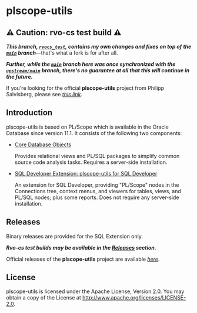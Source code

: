 # plscope-utils

## :warning: **Caution: rvo\-cs test build** :warning:

**_This branch, [`rvocs_test`](https://github.com/rvo-cs/plscope-utils/tree/rvocs_test), contains my own changes and fixes on top of the [`main`](https://github.com/rvo-cs/plscope-utils/tree/main) branch_**—that's what a fork is for after all.

**_Further, while the [`main`](https://github.com/rvo-cs/plscope-utils/tree/main) branch here was once synchronized with the [`upstream/main`](https://github.com/PhilippSalvisberg/plscope-utils) branch, there's no guarantee at all that this will continue in the future._**

If you're looking for the official **plscope-utils** project from Philipp Salvisberg, please see _[this link](https://github.com/PhilippSalvisberg/plscope-utils)_.

## Introduction
plscope-utils is based on PL/Scope which is available in the Oracle Database since version 11.1. It consists of the following two components:

- [Core Database Objects](/database/README.md)

	Provides relational views and PL/SQL packages to simplify common source code analysis tasks. Requires a server-side installation.

- [SQL Developer Extension: plscope-utils for SQL Developer](/sqldev/README.md)

   An extension for SQL Developer, providing "PL/Scope" nodes in the Connections tree, context menus, and viewers for tables, views, and PL/SQL nodes; plus some reports. Does not require any server-side installation.

## Releases

Binary releases are provided for the SQL Extension only.

**_Rvo-cs test builds may be available in the [Releases](https://github.com/rvo-cs/plscope-utils/releases) section._**

Official releases of the **plscope-utils** project are available _[here](https://github.com/PhilippSalvisberg/plscope-utils/releases)_.

## License

plscope-utils is licensed under the Apache License, Version 2.0. You may obtain a copy of the License at <http://www.apache.org/licenses/LICENSE-2.0>.
